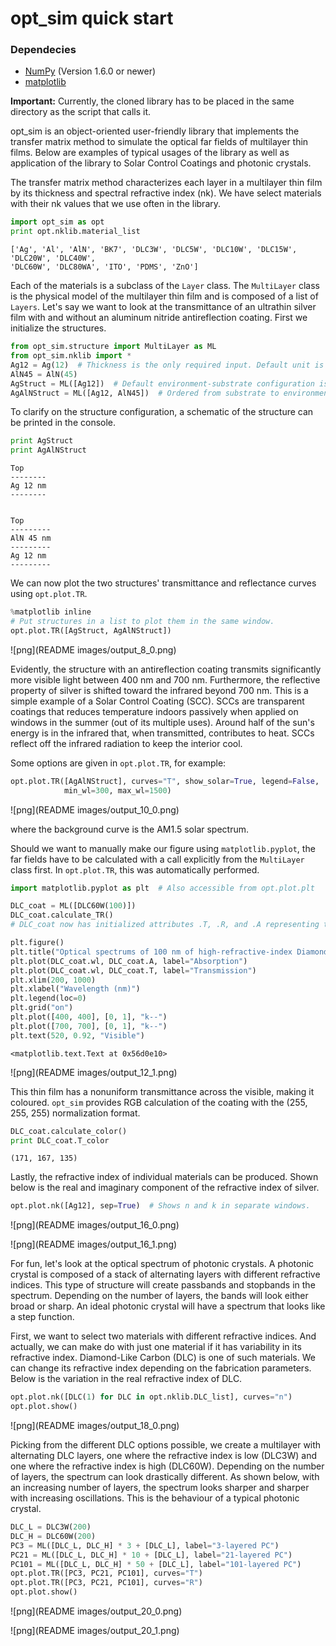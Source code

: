 
# opt_sim quick start

### Dependecies

- [NumPy](http://www.numpy.org/) (Version 1.6.0 or newer)
- [matplotlib](http://matplotlib.org/)

**Important:** Currently, the cloned library has to be placed in the same directory as the script that calls it.

opt_sim is an object-oriented user-friendly library that implements the transfer matrix method to simulate the optical far fields of multilayer thin films. Below are examples of typical usages of the library as well as application of the library to Solar Control Coatings and photonic crystals.

The transfer matrix method characterizes each layer in a multilayer thin film by its thickness and spectral refractive index (nk). We have select materials with their nk values that we use often in the library.


```python
import opt_sim as opt
print opt.nklib.material_list
```

    ['Ag', 'Al', 'AlN', 'BK7', 'DLC3W', 'DLC5W', 'DLC10W', 'DLC15W', 'DLC20W', 'DLC40W',
    'DLC60W', 'DLC80WA', 'ITO', 'PDMS', 'ZnO']
    

Each of the materials is a subclass of the `Layer` class. The `MultiLayer` class is the physical model of the multilayer thin film and is composed of a list of `Layers`. Let's say we want to look at the transmittance of an ultrathin silver film with and without an aluminum nitride antireflection coating. First we initialize the structures.


```python
from opt_sim.structure import MultiLayer as ML
from opt_sim.nklib import *
Ag12 = Ag(12)  # Thickness is the only required input. Default unit is nanometer.
AlN45 = AlN(45)
AgStruct = ML([Ag12])  # Default environment-substrate configuration is air-glass.
AgAlNStruct = ML([Ag12, AlN45])  # Ordered from substrate to environment.
```

To clarify on the structure configuration, a schematic of the structure can be printed in the console.


```python
print AgStruct
print AgAlNStruct
```

    
    Top
    --------
    Ag 12 nm
    --------
    
    
    Top
    ---------
    AlN 45 nm
    ---------
    Ag 12 nm
    ---------
    
    

We can now plot the two structures' transmittance and reflectance curves using `opt.plot.TR`.


```python
%matplotlib inline
# Put structures in a list to plot them in the same window.
opt.plot.TR([AgStruct, AgAlNStruct])
```


![png](README images/output_8_0.png)


Evidently, the structure with an antireflection coating transmits significantly more visible light between 400 nm and 700 nm. Furthermore, the reflective property of silver is shifted toward the infrared beyond 700 nm. This is a simple example of a Solar Control Coating (SCC). SCCs are transparent coatings that reduces temperature indoors passively when applied on windows in the summer (out of its multiple uses). Around half of the sun's energy is in the infrared that, when transmitted, contributes to heat. SCCs reflect off the infrared radiation to keep the interior cool.

Some options are given in `opt.plot.TR`, for example:


```python
opt.plot.TR([AgAlNStruct], curves="T", show_solar=True, legend=False,
            min_wl=300, max_wl=1500)
```


![png](README images/output_10_0.png)


where the background curve is the AM1.5 solar spectrum.

Should we want to manually make our figure using `matplotlib.pyplot`, the far fields have to be calculated with a call explicitly from the `MultiLayer` class first. In `opt.plot.TR`, this was automatically performed.


```python
import matplotlib.pyplot as plt  # Also accessible from opt.plot.plt

DLC_coat = ML([DLC60W(100)])
DLC_coat.calculate_TR()
# DLC_coat now has initialized attributes .T, .R, and .A representing the far fields.

plt.figure()
plt.title("Optical spectrums of 100 nm of high-refractive-index Diamond-Like Carbon")
plt.plot(DLC_coat.wl, DLC_coat.A, label="Absorption")
plt.plot(DLC_coat.wl, DLC_coat.T, label="Transmission")
plt.xlim(200, 1000)
plt.xlabel("Wavelength (nm)")
plt.legend(loc=0)
plt.grid("on")
plt.plot([400, 400], [0, 1], "k--")
plt.plot([700, 700], [0, 1], "k--")
plt.text(520, 0.92, "Visible")
```




    <matplotlib.text.Text at 0x56d0e10>




![png](README images/output_12_1.png)


This thin film has a nonuniform transmittance across the visible, making it coloured. `opt_sim` provides RGB calculation of the coating with the (255, 255, 255) normalization format.


```python
DLC_coat.calculate_color()
print DLC_coat.T_color
```

    (171, 167, 135)
    

Lastly, the refractive index of individual materials can be produced. Shown below is the real and imaginary component of the refractive index of silver.


```python
opt.plot.nk([Ag12], sep=True)  # Shows n and k in separate windows.
```


![png](README images/output_16_0.png)



![png](README images/output_16_1.png)


For fun, let's look at the optical spectrum of photonic crystals. A photonic crystal is composed of a stack of alternating layers with different refractive indices. This type of structure will create passbands and stopbands in the spectrum. Depending on the number of layers, the bands will look either broad or sharp. An ideal photonic crystal will have a spectrum that looks like a step function.

First, we want to select two materials with different refractive indices. And actually, we can make do with just one material if it has variability in its refractive index. Diamond-Like Carbon (DLC) is one of such materials. We can change its refractive index depending on the fabrication parameters. Below is the variation in the real refractive index of DLC.


```python
opt.plot.nk([DLC(1) for DLC in opt.nklib.DLC_list], curves="n")
opt.plot.show()
```


![png](README images/output_18_0.png)


Picking from the different DLC options possible, we create a multilayer with alternating DLC layers, one where the refractive index is low (DLC3W) and one where the refractive index is high (DLC60W). Depending on the number of layers, the spectrum can look drastically different. As shown below, with an increasing number of layers, the spectrum looks sharper and sharper with increasing oscillations. This is the behaviour of a typical photonic crystal.


```python
DLC_L = DLC3W(200)
DLC_H = DLC60W(200)
PC3 = ML([DLC_L, DLC_H] * 3 + [DLC_L], label="3-layered PC")
PC21 = ML([DLC_L, DLC_H] * 10 + [DLC_L], label="21-layered PC")
PC101 = ML([DLC_L, DLC_H] * 50 + [DLC_L], label="101-layered PC")
opt.plot.TR([PC3, PC21, PC101], curves="T")
opt.plot.TR([PC3, PC21, PC101], curves="R")
opt.plot.show()
```


![png](README images/output_20_0.png)



![png](README images/output_20_1.png)



```python

```
